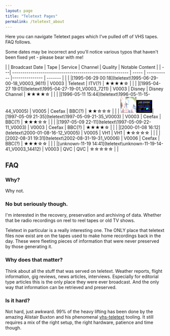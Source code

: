 ```yaml
---
layout: page
title: "Teletext Pages"
permalink: /teletext_about
---
```

Here you can navigate Teletext pages which I've pulled off of VHS tapes. FAQ follows.

Some dates may be incorrect and you'll notice various typos that haven't been fixed yet - please bear with me!


|    | Broadcast Date                                            | Tape  | Service      | Channel        | Quality  | Notable Content |
| ---| --------------------------------------------------------- | ----- | ----------- |--------------- | -------  |                 |
|    |[1995-06-29 00:18](teletext\1995-06-29-00-18_V0003_9611\) | V0003 | Teletext      | ITV(?)         | ★★★★☆  |                 |
|    |[1995-04-27 19:01](teletext\1995-04-27-19-01_V0003_7211\) | V0003 | Disney      | Disney Channel         | ★★★★☆  |                 |
|    |[1996-05-11 15:44](teletext\1996-05-11-15-44_V0005\) | V0005 | Ceefax      | BBC(?)         | ★★☆☆☆  |                 |
|    <img src="teletext\1997-05-09-21-35_V0003\thumb.png" width="50"/><img src="teletext\1997-05-09-21-35_V0003\images\P100-0001.png" width="50"/>|[1997-05-09 21-35](teletext\1997-05-09-21-35_V0003\) | V0003 | Ceefax      | BBC(?)         | ★★★☆☆  |                 |
|    |[1997-05-09 22-11](teletext\1997-05-09-22-11_V0003\) | V0003 | Ceefax      | BBC(?)         | ★★★★☆  |                 |
|    |[2000-01-08 16:12](teletext\2000-01-08-16-12_V0005\) | V0005 | VH1         | VH1            | ★☆☆☆☆  |                 |
|    |[2002-08-31 19:31](teletext\2002-08-31-19-31_V0006\) | V0006 | Ceefax      | BBC(?)         | ★★★☆☆  |                 |
|    |[unknown-11-19 14:41](teletext\unknown-11-19-14-41_V0003_14412\) | V0003 | QVC      | QVC         | ☆☆☆☆☆  |                 |

## FAQ

### Why?
Why not.

### No but seriously though.
I'm interested in the recovery, preservation and archiving of data. Whether that be radio recordings on reel to reel tapes or old TV shows.

Teletext in particular is a really interesting one. The ONLY place that teletext files now exist are on the tapes used to make home recordings back in the day. These were fleeting pieces of information that were never preserved by those generating it.

### Why does that matter?
Think about all the stuff that was served on teletext. Weather reports, flight information, gig reviews, news articles, interviews. Especially for editorial type articles this is the only place they were ever broadcast. And the only way that information can be retrieved and preserved.

### Is it hard?
Not hard, just awkward. 99% of the heavy lifting has been done by the amazing Alistair Buxton and his phenomenal [vhs-teletext](https://github.com/ali1234/vhs-teletext) tooling. It still requires a mix of the right setup, the right hardware, patience and time though.